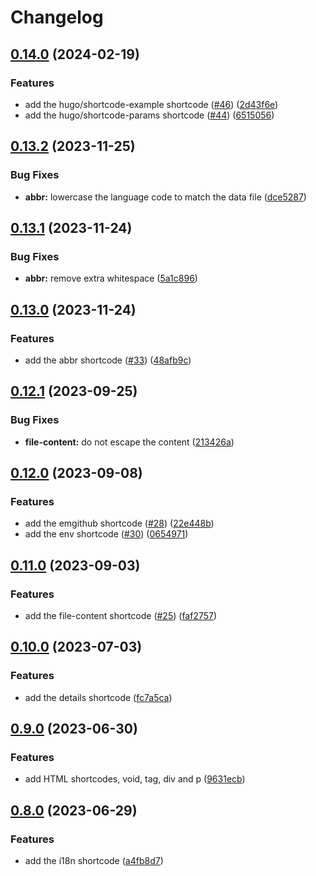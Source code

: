 # Changelog

## [0.14.0](https://github.com/hugomods/shortcodes/compare/v0.13.2...v0.14.0) (2024-02-19)


### Features

* add the hugo/shortcode-example shortcode ([#46](https://github.com/hugomods/shortcodes/issues/46)) ([2d43f6e](https://github.com/hugomods/shortcodes/commit/2d43f6e2159ab891bf0d85fb680cbc18ccd38441))
* add the hugo/shortcode-params shortcode ([#44](https://github.com/hugomods/shortcodes/issues/44)) ([6515056](https://github.com/hugomods/shortcodes/commit/6515056997e4c75505b67e7d809301a4ed24a8a6))

## [0.13.2](https://github.com/hugomods/shortcodes/compare/v0.13.1...v0.13.2) (2023-11-25)


### Bug Fixes

* **abbr:** lowercase the language code to match the data file ([dce5287](https://github.com/hugomods/shortcodes/commit/dce52877254cf212cb33556f87b74d26d09ddc81))

## [0.13.1](https://github.com/hugomods/shortcodes/compare/v0.13.0...v0.13.1) (2023-11-24)


### Bug Fixes

* **abbr:** remove extra whitespace ([5a1c896](https://github.com/hugomods/shortcodes/commit/5a1c896c82f1c043cdc154e6771051d577f59cca))

## [0.13.0](https://github.com/hugomods/shortcodes/compare/v0.12.1...v0.13.0) (2023-11-24)


### Features

* add the abbr shortcode ([#33](https://github.com/hugomods/shortcodes/issues/33)) ([48afb9c](https://github.com/hugomods/shortcodes/commit/48afb9c0082a02a1621759e98a886689a372be42))

## [0.12.1](https://github.com/hugomods/shortcodes/compare/v0.12.0...v0.12.1) (2023-09-25)


### Bug Fixes

* **file-content:** do not escape the content ([213426a](https://github.com/hugomods/shortcodes/commit/213426ac73be27146a1be4af0d75837aa94a359f))

## [0.12.0](https://github.com/hugomods/shortcodes/compare/v0.11.0...v0.12.0) (2023-09-08)


### Features

* add the emgithub shortcode ([#28](https://github.com/hugomods/shortcodes/issues/28)) ([22e448b](https://github.com/hugomods/shortcodes/commit/22e448bbeeef5fb81490d737d7f44d45512c1ad8))
* add the env shortcode ([#30](https://github.com/hugomods/shortcodes/issues/30)) ([0654971](https://github.com/hugomods/shortcodes/commit/06549719fc1dcb9378d8ad3a9cd62f48650c65fc))

## [0.11.0](https://github.com/hugomods/shortcodes/compare/v0.10.0...v0.11.0) (2023-09-03)


### Features

* add the file-content shortcode ([#25](https://github.com/hugomods/shortcodes/issues/25)) ([faf2757](https://github.com/hugomods/shortcodes/commit/faf2757d6e3b6a0743e9e1e48efbdfa6938b35d2))

## [0.10.0](https://github.com/hugomods/shortcodes/compare/v0.9.0...v0.10.0) (2023-07-03)


### Features

* add the details shortcode ([fc7a5ca](https://github.com/hugomods/shortcodes/commit/fc7a5ca9074aa93348dfd8a62dd8d93edc8d617a))

## [0.9.0](https://github.com/hugomods/shortcodes/compare/v0.8.0...v0.9.0) (2023-06-30)


### Features

* add HTML shortcodes, void, tag, div and p ([9631ecb](https://github.com/hugomods/shortcodes/commit/9631ecb5d8d4e6605e3a1839256276b5760433c6))

## [0.8.0](https://github.com/hugomods/shortcodes/compare/v0.7.0...v0.8.0) (2023-06-29)


### Features

* add the i18n shortcode ([a4fb8d7](https://github.com/hugomods/shortcodes/commit/a4fb8d7cb75f57d8307a6de0dd3fab59c34f9df8))
